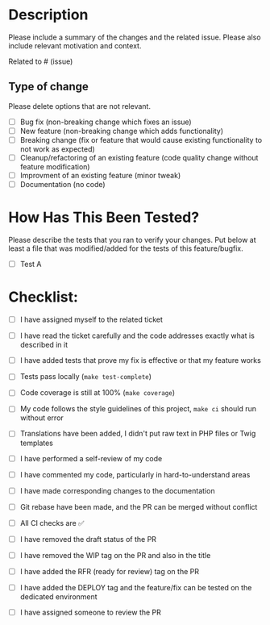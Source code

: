 # Description

Please include a summary of the changes and the related issue.
Please also include relevant motivation and context.

Related to # (issue)

## Type of change

Please delete options that are not relevant.

- [ ] Bug fix (non-breaking change which fixes an issue)
- [ ] New feature (non-breaking change which adds functionality)
- [ ] Breaking change (fix or feature that would cause existing functionality to not work as expected)
- [ ] Cleanup/refactoring of an existing feature (code quality change without feature modification)
- [ ] Improvment of an existing feature (minor tweak)
- [ ] Documentation (no code)

# How Has This Been Tested?

Please describe the tests that you ran to verify your changes. Put below at least a file
that was modified/added for the tests of this feature/bugfix. 

- [ ] Test A

# Checklist:
  
- [ ] I have assigned myself to the related ticket 
- [ ] I have read the ticket carefully and the code addresses exactly what is described in it 
- [ ] I have added tests that prove my fix is effective or that my feature works
- [ ] Tests pass locally (`make test-complete`)
- [ ] Code coverage is still at 100% (`make coverage`)
- [ ] My code follows the style guidelines of this project, `make ci` should run without error
- [ ] Translations have been added, I didn't put raw text in PHP files or Twig templates
- [ ] I have performed a self-review of my code
- [ ] I have commented my code, particularly in hard-to-understand areas
- [ ] I have made corresponding changes to the documentation
- [ ] Git rebase have been made, and the PR can be merged without conflict
- [ ] All CI checks are ✅
- [ ] I have removed the draft status of the PR
- [ ] I have removed the WIP tag on the PR and also in the title
- [ ] I have added the RFR (ready for review) tag on the PR
- [ ] I have added the DEPLOY tag and the feature/fix can be tested on the dedicated environment
- [ ] I have assigned someone to review the PR
  
